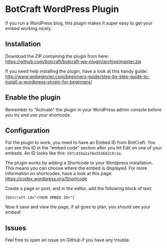# BotCraft WordPress Plugin
If you run a WordPress blog, this plugin makes it super easy to get your embed working nicely.

## Installation
Download the ZIP containing the plugin from here:
https://github.com/botcraft/botcraft-wp-plugin/archive/master.zip

If you need help installing the plugin, have a look at this handy guide:
http://www.wpbeginner.com/beginners-guide/step-by-step-guide-to-install-a-wordpress-plugin-for-beginners/

## Enable the plugin
Remember to "Activate" the plugin in your WordPress admin console before you try and use your shortcode.

## Configuration
For the plugin to work, you need to have an Embed ID from BotCraft. You can see this ID in the "embed code" section after you hit Edit on one of your embeds. An ID looks like this: `597c434a1a78e555602c0c1e`.

The plugin works by adding a Shortcode to your Wordpress installation. This means you can choose where the embed is displayed. For more information on shortcodes, have a look at this page:
https://codex.wordpress.org/Shortcode

Create a page or post, and in the editor, add the following block of text:

    [botcraft id="<YOUR EMBED ID>"]
    
Now it save and view the page, if all goes to plan, you should see your embed!

## Issues
Feel free to open an issue on GitHub if you have any trouble.
